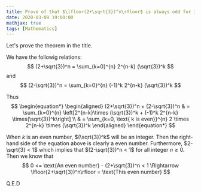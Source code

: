 ```yaml
---
title: Prove of that $\lfloor(2+\sqrt{3})^n\rfloor$ is always odd for integer $n\geq 0$
date: 2020-03-09 19:00:00
mathjax: true
tags: [Mathematics]
---
```


Let's prove the theorem in the title. 

<!-- more -->
We have the followig relations: 
$$
(2+\sqrt{3})^n = \sum_{k=0}^{n} 2^{n-k} (\sqrt{3})^k 
$$
and
$$
(2-\sqrt{3})^n = \sum_{k=0}^{n} (-1)^k 2^{n-k} (\sqrt{3})^k 
$$

Thus 
$$
\begin{equation*}
\begin{aligned}
(2+\sqrt{3})^n + (2-\sqrt{3})^n & = \sum_{k=0}^{n} \left[2^{n-k}\times (\sqrt{3})^k + (-1)^k 2^{n-k}  \times(\sqrt{3})^k\right] \\
& = \sum_{k=0, \text{ k is even}}^{n} 2 \times 2^{n-k} \times (\sqrt{3})^k 
\end{aligned}
\end{equation*}
$$

When $k$ is an even number, $(\sqrt{3})^k$ will be an integer. Then the right-hand side of the equation above is clearly a even number. Furthermore, $2-\sqrt{3} < 1$ which implies that $(2-\sqrt{3})^n < 1$ for all integer $n\geq 0$. Then we know that 
$$
0 <= \text{An even number} - (2+\sqrt{3})^n < 1 \Rightarrow \lfloor(2+\sqrt{3})^n\rfloor = \text{This even number}
$$

Q.E.D
